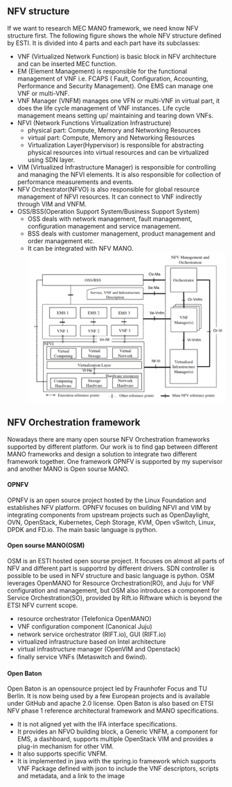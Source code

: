 ## NFV structure
If we want to research MEC MANO framework, we need know NFV structure first. The following figure shows the whole NFV structure defined by ESTI. It is divided into 4 parts and each part have its subclasses:
* VNF (Virtualized Network Function) is basic block in NFV architecture and can be inserted MEC function.
* EM (Element Management) is responsible for the functional management of VNF i.e. FCAPS ( Fault, Configuration, Accounting, Performance and Security Management). One EMS can manage one VNF or multi-VNF.
* VNF Manager (VNFM) manages one VFN or multi-VNF in virtual part, it does the life cycle management of VNF instances. Life cycle management means setting up/ maintaining and tearing down VNFs.
* NFVI (Network Functions Virtualization Infrastructure)
  * physical part: Compute, Memory and Networking Resources
  * virtual part: Compute, Memory and Networking Resources
  * Virtualization Layer(Hypervisor) is responsible for abstracting physical resources into virtual resources and can be virtualized using SDN layer.  
* VIM (Virtualized Infrastructure Manager)  is responsible for controlling and managing the NFVI elements. It is also responsible for collection of performance measurements and events.
* NFV Orchestrator(NFVO) is also responsible for global resource management of NFVI resources. It can connect to VNF indirectly through VIM and VNFM.  
* OSS/BSS(Operation Support System/Business Support System)
    * OSS deals with network management, fault management, configuration management and service management. 
    * BSS deals with customer management, product management and order management etc.
    * It can be integrated with NFV MANO.   
![](https://github.com/yongzhe4869/Oberseminar/blob/main/Figures/NFV.PNG)  

## NFV Orchestration framework
Nowadays there are many open sourse NFV Orchestration frameworks supported by different platform. Our work is to find gap between different MANO frameworks and design a solution to integrate two different framework together. One framework OPNFV is supported by my supervisor and another MANO is Open sourse MANO.
#### OPNFV 
OPNFV is an open source project hosted by the Linux Foundation and establishes NFV platform. OPNFV focuses on building NFVI and VIM by integrating components from upstream projects such as OpenDaylight, OVN, OpenStack, Kubernetes, Ceph Storage, KVM, Open vSwitch, Linux, DPDK and FD.io. The main basic language is python.
#### Open sourse MANO(OSM)
OSM is an ESTI hosted open sourse project. It focuses on almost all parts of NFV and different part is supportrd by different drivers. SDN controller is possible to be used in NFV structure and basic language is python. OSM leverages OpenMANO for Resource Orchestration(RO), and Juju for VNF configuration and management, but OSM also introduces a component for Service Orchestration(SO), provided by Rift.io Riftware which is beyond the ETSI NFV current scope.
* resource orchestrator (Telefonica OpenMANO)
*  VNF conﬁguration component (Canonical Juju)
*  network service orchestrator (RIFT.io), GUI (RIFT.io)
*  virtualized infrastructure based on Intel architecture
*  virtual infrastructure manager (OpenVIM and Openstack) 
*  ﬁnally service VNFs (Metaswitch and 6wind).   
#### Open Baton
Open Baton is an opensource project led by Fraunhofer Focus and TU Berlin. It is now being used by a few European projects and is available under GitHub and apache 2.0 license. Open Baton is also based on ETSI NFV phase 1 reference architectural framework and MANO specifications. 
* It is not aligned yet with the IFA interface specifications. 
* It provides an NFVO building block, a Generic VNFM, a component for EMS, a dashboard, supports multiple OpenStack VIM and provides a plug-in mechanism for other VIM. 
* It also supports specific VNFM. 
* It is implemented in java with the spring.io framework which supports VNF Package defined with json to include the VNF descriptors, scripts and metadata, and a link to the image
